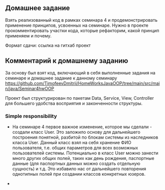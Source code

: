 ## Домашнее задание
Взять реализованный код в рамках семинара 4 и продемонстрировать применение принципов, усвоенных на семинаре.
Нужно в проекте прокомментировать участки кода, которые рефакторим, какой принцип применяем и почему.

Формат сдачи: ссылка на гитхаб проект

## Комментарий к домашнему заданию

За основу был взят код, включающий в себя выполненные задания на семинаре и 
домашнее задание к данному семинару
https://github.com/TimofeevDmitrii/HomeWorksJavaOOP/tree/main/src/main/java/Seminar4hwOOP

Проект был структурирован по пакетам Data, Service, View, Controller для большего 
удобства восприятия и законченности структуры.

### Simple responsibility

* На семинаре 4 первое важное изменение, которое мы сделали - создали 
класс User. Это заложило основу для дальнейшего построения понятной, разбитой по блокам
системы из наследников класса User. Данный класс взял на себя хранение ФИО пользователя,
т.е. общих параметров для всех возможных пользователей системы. Потенциально в класс User можно занести 
много других общих полей, таких как день рождения, паспортные данные (для паспортных данных можно создать отдельную сущность) и т.д.
Это избавило нас от дальнейшего повторения однотипных полей при создании классов конкретных юзеров. 
  

*  

